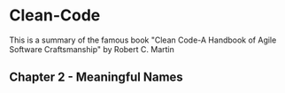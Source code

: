 # Clean-Code # 
This is a summary of the famous book "Clean Code-A Handbook of Agile Software Craftsmanship" by Robert C. Martin


## Chapter 2 - Meaningful Names ## 
